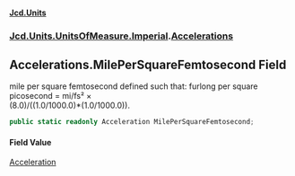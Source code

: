 #### [Jcd.Units](index.md 'index')
### [Jcd.Units.UnitsOfMeasure.Imperial](Jcd.Units.UnitsOfMeasure.Imperial.md 'Jcd.Units.UnitsOfMeasure.Imperial').[Accelerations](Accelerations.md 'Jcd.Units.UnitsOfMeasure.Imperial.Accelerations')

## Accelerations.MilePerSquareFemtosecond Field

mile per square femtosecond defined such that: furlong per square picosecond = mi/fs² ×  
(8.0)/((1.0/1000.0)*(1.0/1000.0)).

```csharp
public static readonly Acceleration MilePerSquareFemtosecond;
```

#### Field Value
[Acceleration](Acceleration.md 'Jcd.Units.UnitTypes.Acceleration')